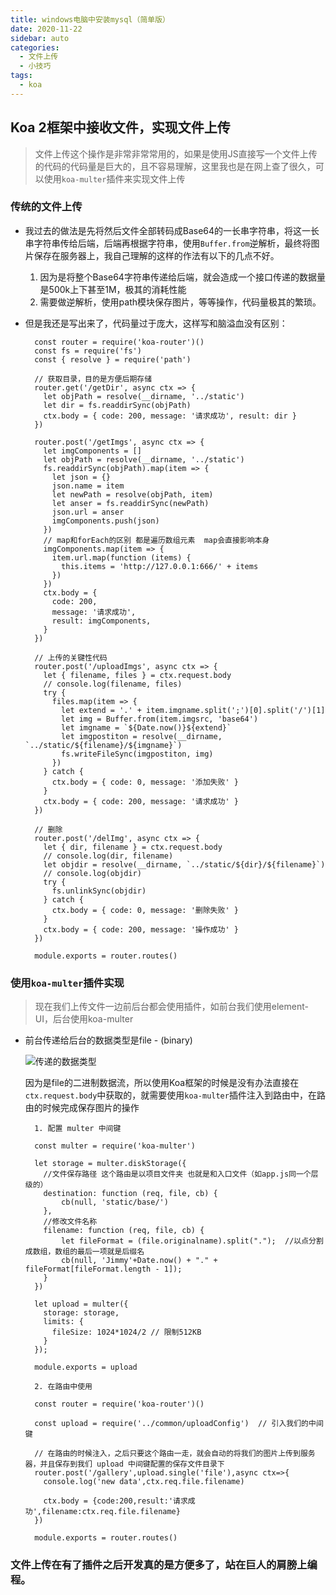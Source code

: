 ```yaml
---
title: windows电脑中安装mysql（简单版）
date: 2020-11-22
sidebar: auto
categories:
  - 文件上传
  - 小技巧
tags:
  - koa
---
```


## Koa 2框架中接收文件，实现文件上传

> 文件上传这个操作是非常非常常用的，如果是使用JS直接写一个文件上传的代码的代码量是巨大的，且不容易理解，这里我也是在网上查了很久，可以使用`koa-multer`插件来实现文件上传

### 传统的文件上传
- 我过去的做法是先将然后文件全部转码成Base64的一长串字符串，将这一长串字符串传给后端，后端再根据字符串，使用`Buffer.from`逆解析，最终将图片保存在服务器上，我自己理解的这样的作法有以下的几点不好。
  1. 因为是将整个Base64字符串传递给后端，就会造成一个接口传递的数据量是500k上下甚至1M，极其的消耗性能
  2. 需要做逆解析，使用path模块保存图片，等等操作，代码量极其的繁琐。

- 但是我还是写出来了，代码量过于庞大，这样写和脑溢血没有区别：
  ```
    const router = require('koa-router')()
    const fs = require('fs')
    const { resolve } = require('path')

    // 获取目录，目的是方便后期存储
    router.get('/getDir', async ctx => {
      let objPath = resolve(__dirname, '../static')
      let dir = fs.readdirSync(objPath)
      ctx.body = { code: 200, message: '请求成功', result: dir }
    })
    
    router.post('/getImgs', async ctx => {
      let imgComponents = []
      let objPath = resolve(__dirname, '../static')
      fs.readdirSync(objPath).map(item => {
        let json = {}
        json.name = item
        let newPath = resolve(objPath, item)
        let anser = fs.readdirSync(newPath)
        json.url = anser
        imgComponents.push(json)
      })
      // map和forEach的区别 都是遍历数组元素  map会直接影响本身
      imgComponents.map(item => {
        item.url.map(function (items) {
          this.items = 'http://127.0.0.1:666/' + items
        })
      })
      ctx.body = {
        code: 200,
        message: '请求成功',
        result: imgComponents,
      }
    })

    // 上传的关键性代码
    router.post('/uploadImgs', async ctx => {
      let { filename, files } = ctx.request.body
      // console.log(filename, files)
      try {
        files.map(item => {
          let extend = '.' + item.imgname.split(';')[0].split('/')[1]
          let img = Buffer.from(item.imgsrc, 'base64')
          let imgname = `${Date.now()}${extend}`
          let imgpostiton = resolve(__dirname, `../static/${filename}/${imgname}`)
          fs.writeFileSync(imgpostiton, img)
        })
      } catch {
        ctx.body = { code: 0, message: '添加失败' }
      }
      ctx.body = { code: 200, message: '请求成功' }
    })
    
    // 删除
    router.post('/delImg', async ctx => {
      let { dir, filename } = ctx.request.body
      // console.log(dir, filename)
      let objdir = resolve(__dirname, `../static/${dir}/${filename}`)
      // console.log(objdir)
      try {
        fs.unlinkSync(objdir)
      } catch {
        ctx.body = { code: 0, message: '删除失败' }
      }
      ctx.body = { code: 200, message: '操作成功' }
    })

    module.exports = router.routes()

  ```

### 使用`koa-multer`插件实现
> 现在我们上传文件一边前后台都会使用插件，如前台我们使用element-UI，后台使用koa-multer

- 前台传递给后台的数据类型是file - (binary)

  ![传递的数据类型](https://img-blog.csdnimg.cn/20201122224203192.png?x-oss-process=image/watermark,type_ZmFuZ3poZW5naGVpdGk,shadow_10,text_aHR0cHM6Ly9ibG9nLmNzZG4ubmV0L3dlaXhpbl80NjI0MDE2Mg==,size_16,color_FFFFFF,t_70#pic_center)

  因为是file的二进制数据流，所以使用Koa框架的时候是没有办法直接在`ctx.request.body`中获取的，就需要使用`koa-multer`插件注入到路由中，在路由的时候完成保存图片的操作

  ```
    1. 配置 multer 中间键

    const multer = require('koa-multer')

    let storage = multer.diskStorage({
      //文件保存路径 这个路由是以项目文件夹 也就是和入口文件（如app.js同一个层级的）
      destination: function (req, file, cb) {
          cb(null, 'static/base/')
      },
      //修改文件名称
      filename: function (req, file, cb) {
          let fileFormat = (file.originalname).split(".");  //以点分割成数组，数组的最后一项就是后缀名
          cb(null, 'Jimmy'+Date.now() + "." + fileFormat[fileFormat.length - 1]);
      }
    })

    let upload = multer({
      storage: storage,
      limits: {
        fileSize: 1024*1024/2 // 限制512KB  
      }
    });

    module.exports = upload

    2. 在路由中使用

    const router = require('koa-router')()

    const upload = require('../common/uploadConfig')  // 引入我们的中间键

    // 在路由的时候注入，之后只要这个路由一走，就会自动的将我们的图片上传到服务器，并且保存到我们 upload 中间键配置的保存文件目录下
    router.post('/gallery',upload.single('file'),async ctx=>{
      console.log('new data',ctx.req.file.filename)

      ctx.body = {code:200,result:'请求成功',filename:ctx.req.file.filename}
    })

    module.exports = router.routes()
  ```

### 文件上传在有了插件之后开发真的是方便多了，站在巨人的肩膀上编程。